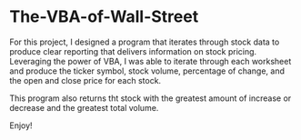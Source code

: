 # The-VBA-of-Wall-Street

For this project, I designed a program that iterates through stock data to produce clear reporting that delivers information on stock pricing. Leveraging the power of VBA, I was able to iterate through each worksheet and produce the ticker symbol, stock volume, percentage of change, and the open and close price for each stock. 

This program also returns tht stock with the greatest amount of increase or decrease and the greatest total volume. 

Enjoy!
